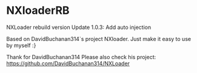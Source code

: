 # NXloaderRB
NXLoader rebuild version
Update 1.0.3:
Add auto injection

Based on DavidBuchanan314`s project NXloader. Just make it easy to use by myself :}

Thank for DavidBuchanan314
Please also check his project:
https://github.com/DavidBuchanan314/NXLoader
